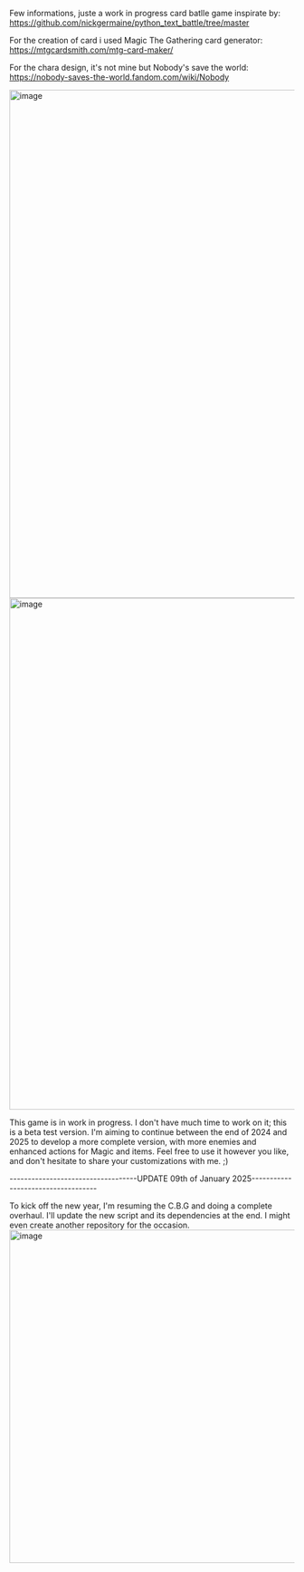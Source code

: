 Few informations, juste a work in progress card batlle game inspirate by: https://github.com/nickgermaine/python_text_battle/tree/master

For the creation of card i used Magic The Gathering card generator: https://mtgcardsmith.com/mtg-card-maker/

For the chara design, it's not mine but Nobody's save the world: https://nobody-saves-the-world.fandom.com/wiki/Nobody

<img width="897" alt="image" src="https://github.com/user-attachments/assets/486a4475-b413-440f-b8ce-15c4cc204bb0">





<img width="903" alt="image" src="https://github.com/user-attachments/assets/290eb2af-b3a3-419b-885a-b202e5d8b3a9">



This game is in work in progress. I don't have much time to work on it; this is a beta test version. 
I'm aiming to continue between the end of 2024 and 2025 to develop a more complete version, with more enemies and enhanced actions for Magic and items. 
Feel free to use it however you like, and don't hesitate to share your customizations with me. ;)

-----------------------------------UPDATE 09th of January 2025-----------------------------------

To kick off the new year, I'm resuming the C.B.G and doing a complete overhaul. I'll update the new script and its dependencies at the end. I might even create another repository for the occasion.
<img width="588" alt="image" src="https://github.com/user-attachments/assets/13df7b74-fafb-429e-898b-32fb1eba631e" />

